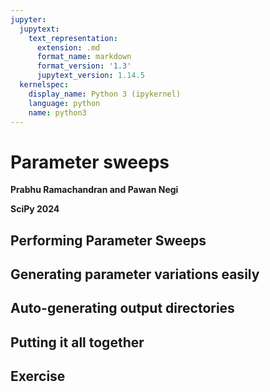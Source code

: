 ```yaml
---
jupyter:
  jupytext:
    text_representation:
      extension: .md
      format_name: markdown
      format_version: '1.3'
      jupytext_version: 1.14.5
  kernelspec:
    display_name: Python 3 (ipykernel)
    language: python
    name: python3
---
```


<!-- #region slideshow={"slide_type": "slide"} -->
# Parameter sweeps

**Prabhu Ramachandran and Pawan Negi**

**SciPy 2024**

<!-- #endregion -->

<!-- #region slideshow={"slide_type": "slide"} -->
## Performing Parameter Sweeps

<!-- #endregion -->

<!-- #region slideshow={"slide_type": "slide"} -->
## Generating parameter variations easily

<!-- #endregion -->

<!-- #region slideshow={"slide_type": "slide"} -->
## Auto-generating output directories

<!-- #endregion -->

<!-- #region slideshow={"slide_type": "slide"} -->
## Putting it all together

<!-- #endregion -->

<!-- #region slideshow={"slide_type": "slide"} -->
## Exercise

<!-- #endregion -->